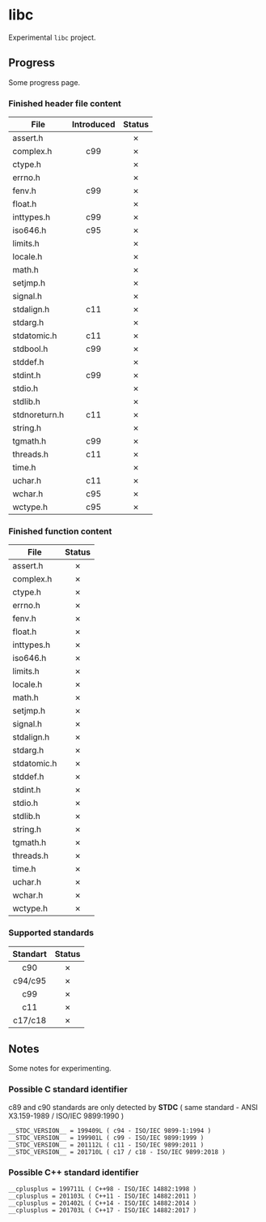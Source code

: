 
# libc

Experimental `libc` project.

## Progress

Some progress page.

### Finished header file content

| File          | Introduced | Status   |
| ------------- | :--------: | :------: |
| assert.h      |            | &cross;  |
| complex.h     | c99        | &cross;  |
| ctype.h       |            | &cross;  |
| errno.h       |            | &cross;  |
| fenv.h        | c99        | &cross;  |
| float.h       |            | &cross;  |
| inttypes.h    | c99        | &cross;  |
| iso646.h      | c95        | &cross;  |
| limits.h      |            | &cross;  |
| locale.h      |            | &cross;  |
| math.h        |            | &cross;  |
| setjmp.h      |            | &cross;  |
| signal.h      |            | &cross;  |
| stdalign.h    | c11        | &cross;  |
| stdarg.h      |            | &cross;  |
| stdatomic.h   | c11        | &cross;  |
| stdbool.h     | c99        | &cross;  |
| stddef.h      |            | &cross;  |
| stdint.h      | c99        | &cross;  |
| stdio.h       |            | &cross;  |
| stdlib.h      |            | &cross;  |
| stdnoreturn.h | c11        | &cross;  |
| string.h      |            | &cross;  |
| tgmath.h      | c99        | &cross;  |
| threads.h     | c11        | &cross;  |
| time.h        |            | &cross;  |
| uchar.h       | c11        | &cross;  |
| wchar.h       | c95        | &cross;  |
| wctype.h      | c95        | &cross;  |

### Finished function content

| File          | Status   |
| ------------- | :------: |
| assert.h      | &cross;  |
| complex.h     | &cross;  |
| ctype.h       | &cross;  |
| errno.h       | &cross;  |
| fenv.h        | &cross;  |
| float.h       | &cross;  |
| inttypes.h    | &cross;  |
| iso646.h      | &cross;  |
| limits.h      | &cross;  |
| locale.h      | &cross;  |
| math.h        | &cross;  |
| setjmp.h      | &cross;  |
| signal.h      | &cross;  |
| stdalign.h    | &cross;  |
| stdarg.h      | &cross;  |
| stdatomic.h   | &cross;  |
| stddef.h      | &cross;  |
| stdint.h      | &cross;  |
| stdio.h       | &cross;  |
| stdlib.h      | &cross;  |
| string.h      | &cross;  |
| tgmath.h      | &cross;  |
| threads.h     | &cross;  |
| time.h        | &cross;  |
| uchar.h       | &cross;  |
| wchar.h       | &cross;  |
| wctype.h      | &cross;  |


### Supported standards

| Standart | Status  |
| :------: | :-----: |
| c90      | &cross; |
| c94/c95  | &cross; |
| c99      | &cross; |
| c11      | &cross; |
| c17/c18  | &cross; |

## Notes

Some notes for experimenting.

### Possible C standard identifier

c89 and c90 standards are only detected by __STDC__ ( same standard - ANSI X3.159-1989 / ISO/IEC 9899:1990 )
```
__STDC_VERSION__ = 199409L ( c94 - ISO/IEC 9899-1:1994 )
__STDC_VERSION__ = 199901L ( c99 - ISO/IEC 9899:1999 )
__STDC_VERSION__ = 201112L ( c11 - ISO/IEC 9899:2011 )
__STDC_VERSION__ = 201710L ( c17 / c18 - ISO/IEC 9899:2018 )
```

### Possible C++ standard identifier

```
__cplusplus = 199711L ( C++98 - ISO/IEC 14882:1998 )
__cplusplus = 201103L ( C++11 - ISO/IEC 14882:2011 )
__cplusplus = 201402L ( C++14 - ISO/IEC 14882:2014 )
__cplusplus = 201703L ( C++17 - ISO/IEC 14882:2017 )
```
